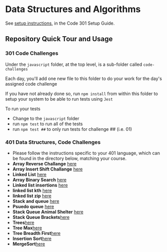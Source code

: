 # Data Structures and Algorithms

See [setup instructions](https://codefellows.github.io/setup-guide/code-301/3-code-challenges), in the Code 301 Setup Guide.

## Repository Quick Tour and Usage

### 301 Code Challenges

Under the `javascript` folder, at the top level, is a sub-folder called `code-challenges`

Each day, you'll add one new file to this folder to do your work for the day's assigned code challenge

If you have not already done so, run `npm install` from within this folder to setup your system to be able to run tests using `Jest`

To run your tests

- Change to the `javascript` folder
- run `npm test` to run all of the tests
- run `npm test ##` to only run tests for challenge ## (i.e. 01)

### 401 Data Structures, Code Challenges

- Please follow the instructions specific to your 401 language, which can be found in the directory below, matching your course.
- **Array Reverse Challange** [here](./javascript/code-challenges/array-reverse/README.md)
- **Array Insert Shift Challange** [here](./javascript/code-challenges/array-insert-shift/README.md)
- **Linked List** [here](./javascript/linked-list1/linkedlist.md)
- **Array Binary Search** [here](./javascript/code-challenges/array-binary-search/README.md)
- **Linked list insertions** [here](./javascript/linked-list-insertions/README.md)
- **linked list kth** [here](./javascript/linked-list-kth/README.md)
- **linked list zip** [here](./javascript/linked-list-zip/README.md)
- **Stack and queue** [here](./javascript/stack-and-queue/README.md)
- **Psuedo queue** [here](./javascript/psuedoQueue/README.md)
- **Stack Queue Animal Shelter** [here](./javascript/stack-queue-animal-shelter/README.md)
- **Stack Queue Brackets**[here](./javascript/stack-queue-brackets/README.md)
- **Trees**[here](./javascript/trees/trees.md)
- **Tree Max**[here](./javascript/trees/treemax.md)
- **Tree Breadth First**[here](./javascript/trees/tree-breadth-first.md)
- **Insertion Sort**[here](./javascript/insertion-sort/README.md)
- **MergeSort**[here](./javascript/merseSort/mergeSort.md)
